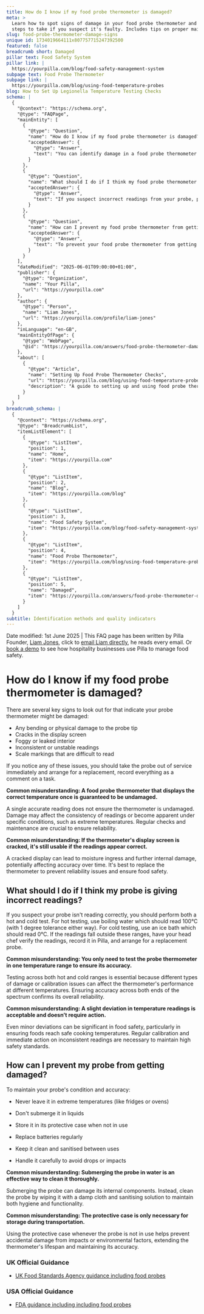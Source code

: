 ```yaml
---
title: How do I know if my food probe thermometer is damaged?
meta: >
  Learn how to spot signs of damage in your food probe thermometer and what
  steps to take if you suspect it's faulty. Includes tips on proper maintenance.
slug: food-probe-thermometer-damage-signs
unique id: 1734019664111x807757715247392500
featured: false
breadcrumb short: Damaged
pillar text: Food Safety System
pillar link: |
  https://yourpilla.com/blog/food-safety-management-system
subpage text: Food Probe Thermometer
subpage link: |
  https://yourpilla.com/blog/using-food-temperature-probes
blog: How to Set Up Legionella Temperature Testing Checks
schema: |
  {
    "@context": "https://schema.org",
    "@type": "FAQPage",
    "mainEntity": [
      {
        "@type": "Question",
        "name": "How do I know if my food probe thermometer is damaged?",
        "acceptedAnswer": {
          "@type": "Answer",
          "text": "You can identify damage in a food probe thermometer by looking for bending or physical damage to the probe tip, cracks in the display screen, a foggy or leaked interior, inconsistent or unstable readings, and scale markings that are difficult to read. If you observe any of these issues, immediately take the probe out of service and arrange for a replacement, recording all issues as a comment on a task."
        }
      },
      {
        "@type": "Question",
        "name": "What should I do if I think my food probe thermometer is giving incorrect readings?",
        "acceptedAnswer": {
          "@type": "Answer",
          "text": "If you suspect incorrect readings from your probe, perform a hot and cold test. Use boiling water (expected reading: 100°C with a tolerance of ±1°C) for the hot test, and an ice bath (expected reading: 0°C) for the cold test. If the probe's readings deviate from these expectations, have your head chef verify the readings, record them in Pilla, and arrange for a probe replacement."
        }
      },
      {
        "@type": "Question",
        "name": "How can I prevent my food probe thermometer from getting damaged?",
        "acceptedAnswer": {
          "@type": "Answer",
          "text": "To prevent your food probe thermometer from getting damaged, avoid leaving it in extreme temperatures, refrain from submerging it in liquids, store it in its protective case when not in use, replace its batteries regularly, keep it cleaned and sanitised between uses, and handle it carefully to avoid drops or impacts."
        }
      }
    ],
    "dateModified": "2025-06-01T09:00:00+01:00",
    "publisher": {
      "@type": "Organization",
      "name": "Your Pilla",
      "url": "https://yourpilla.com"
    },
    "author": {
      "@type": "Person",
      "name": "Liam Jones",
      "url": "https://yourpilla.com/profile/liam-jones"
    },
    "inLanguage": "en-GB",
    "mainEntityOfPage": {
      "@type": "WebPage",
      "@id": "https://yourpilla.com/answers/food-probe-thermometer-damage-signs"
    },
    "about": [
      {
        "@type": "Article",
        "name": "Setting Up Food Probe Thermometer Checks",
        "url": "https://yourpilla.com/blog/using-food-temperature-probes",
        "description": "A guide to setting up and using food probe thermometers correctly, including regular testing and maintenance for accuracy and reliablility."
      }
    ]
  }
breadcrumb_schema: |
  {
    "@context": "https://schema.org",
    "@type": "BreadcrumbList",
    "itemListElement": [
      {
        "@type": "ListItem",
        "position": 1,
        "name": "Home",
        "item": "https://yourpilla.com"
      },
      {
        "@type": "ListItem",
        "position": 2,
        "name": "Blog",
        "item": "https://yourpilla.com/blog"
      },
      {
        "@type": "ListItem",
        "position": 3,
        "name": "Food Safety System",
        "item": "https://yourpilla.com/blog/food-safety-management-system"
      },
      {
        "@type": "ListItem",
        "position": 4,
        "name": "Food Probe Thermometer",
        "item": "https://yourpilla.com/blog/using-food-temperature-probes"
      },
      {
        "@type": "ListItem",
        "position": 5,
        "name": "Damaged",
        "item": "https://yourpilla.com/answers/food-probe-thermometer-damage-signs"
      }
    ]
  }
subtitle: Identification methods and quality indicators
---
```


Date modified: 1st June 2025 | This FAQ page has been written by Pilla Founder, [Liam Jones](https://yourpilla.com/profile/liam-jones), click to [email Liam directly](https://mailto:liam@yourpilla.com/), he reads every email. Or [book a demo](https://calendly.com/pilla/demo) to see how hospitality businesses use Pilla to manage food safety.

# How do I know if my food probe thermometer is damaged?

There are several key signs to look out for that indicate your probe thermometer might be damaged:

-   Any bending or physical damage to the probe tip
-   Cracks in the display screen
-   Foggy or leaked interior
-   Inconsistent or unstable readings
-   Scale markings that are difficult to read

If you notice any of these issues, you should take the probe out of service immediately and arrange for a replacement, record everything as a comment on a task.

**Common misunderstanding: A food probe thermometer that displays the correct temperature once is guaranteed to be undamaged.**

A single accurate reading does not ensure the thermometer is undamaged. Damage may affect the consistency of readings or become apparent under specific conditions, such as extreme temperatures. Regular checks and maintenance are crucial to ensure reliability.

**Common misunderstanding: If the thermometer's display screen is cracked, it's still usable if the readings appear correct.**

A cracked display can lead to moisture ingress and further internal damage, potentially affecting accuracy over time. It's best to replace the thermometer to prevent reliability issues and ensure food safety.

## What should I do if I think my probe is giving incorrect readings?

If you suspect your probe isn't reading correctly, you should perform both a hot and cold test. For hot testing, use boiling water which should read 100°C (with 1 degree tolerance either way). For cold testing, use an ice bath which should read 0°C. If the readings fall outside these ranges, have your head chef verify the readings, record it in Pilla, and arrange for a replacement probe.

**Common misunderstanding: You only need to test the probe thermometer in one temperature range to ensure its accuracy.**

Testing across both hot and cold ranges is essential because different types of damage or calibration issues can affect the thermometer's performance at different temperatures. Ensuring accuracy across both ends of the spectrum confirms its overall reliability.

**Common misunderstanding: A slight deviation in temperature readings is acceptable and doesn’t require action.**

Even minor deviations can be significant in food safety, particularly in ensuring foods reach safe cooking temperatures. Regular calibration and immediate action on inconsistent readings are necessary to maintain high safety standards.

## How can I prevent my probe from getting damaged?

To maintain your probe's condition and accuracy:

-   Never leave it in extreme temperatures (like fridges or ovens)
-   Don't submerge it in liquids

-   Store it in its protective case when not in use
-   Replace batteries regularly
-   Keep it clean and sanitised between uses
-   Handle it carefully to avoid drops or impacts

**Common misunderstanding: Submerging the probe in water is an effective way to clean it thoroughly.**

Submerging the probe can damage its internal components. Instead, clean the probe by wiping it with a damp cloth and sanitising solution to maintain both hygiene and functionality.

**Common misunderstanding: The protective case is only necessary for storage during transportation.**

Using the protective case whenever the probe is not in use helps prevent accidental damage from impacts or environmental factors, extending the thermometer's lifespan and maintaining its accuracy.

### UK Official Guidance

-   [UK Food Standards Agency guidance including food probes](https://www.food.gov.uk/safety-hygiene/cooking-your-food)

### USA Official Guidance

-   [FDA guidance including including food probes](https://www.fda.gov/food/buy-store-serve-safe-food/refrigerator-thermometers-cold-facts-about-food-safety?utm_source=chatgpt.com)
